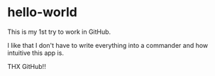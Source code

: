 # hello-world
This is my 1st try to work in GitHub.

I like that I don't have to write everything into a commander and how intuitive this app is.

THX GitHub!!
